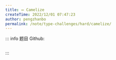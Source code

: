 ```yaml
---
title: ➖ Camelize
createTime: 2022/12/01 07:47:23
author: pengzhanbo
permalink: /note/type-challenges/hard/camelize/
---
```


::: info 题目
Github: []()

```ts
```
:::

